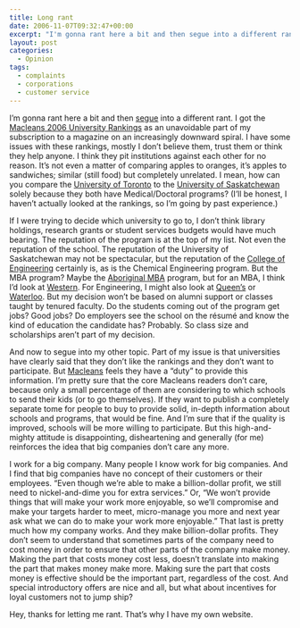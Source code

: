 ```yaml
---
title: Long rant
date: 2006-11-07T09:32:47+00:00
excerpt: "I'm gonna rant here a bit and then segue into a different rant. I got the Macleans 2006 University Rankings as an"
layout: post
categories:
  - Opinion
tags:
  - complaints
  - corporations
  - customer service
---
```

I&#8217;m gonna rant here a bit and then [segue](http://dictionary.reference.com/browse/segue) into a different rant. I got the [Macleans 2006 University Rankings](http://www.macleans.ca/universities/) as an unavoidable part of my subscription to a magazine on an increasingly downward spiral. I have some issues with these rankings, mostly I don&#8217;t believe them, trust them or think they help anyone. I think they pit institutions against each other for no reason. It&#8217;s not even a matter of comparing apples to oranges, it&#8217;s apples to sandwiches; similar (still food) but completely unrelated. I mean, how can you compare the [University of Toronto](http://www.utoronto.ca/) to the [University of Saskatchewan](http://www.usask.ca/) solely because they both have Medical/Doctoral programs? (I&#8217;ll be honest, I haven&#8217;t actually looked at the rankings, so I&#8217;m going by past experience.)

If I were trying to decide which university to go to, I don&#8217;t think library holdings, research grants or student services budgets would have much bearing. The reputation of the program is at the top of my list. Not even the reputation of the school. The reputation of the University of Saskatchewan may not be spectacular, but the reputation of the [College of Engineering](http://www.engr.usask.ca/) certainly is, as is the Chemical Engineering program. But the MBA program? Maybe the [Aboriginal MBA](http://edwards.usask.ca/programs/mba/Aboriginal%20Initiatives/index.html) program, but for an MBA, I think I&#8217;d look at [Western](http://www.uwo.ca/). For Engineering, I might also look at [Queen&#8217;s](http://www.queensu.ca/) or [Waterloo](http://www.uwaterloo.ca/). But my decision won&#8217;t be based on alumni support or classes taught by tenured faculty. Do the students coming out of the program get jobs? Good jobs? Do employers see the school on the résumé and know the kind of education the candidate has? Probably. So class size and scholarships aren&#8217;t part of my decision.

And now to segue into my other topic. Part of my issue is that universities have clearly said that they don&#8217;t like the rankings and they don&#8217;t want to participate. But [Macleans](http://www.macleans.ca/) feels they have a &#8220;duty&#8221; to provide this information. I&#8217;m pretty sure that the core Macleans readers don&#8217;t care, because only a small percentage of them are considering to which schools to send their kids (or to go themselves). If they want to publish a completely separate tome for people to buy to provide solid, in-depth information about schools and programs, that would be fine. And I&#8217;m sure that if the quality is improved, schools will be more willing to participate. But this high-and-mighty attitude is disappointing, disheartening and generally (for me) reinforces the idea that big companies don&#8217;t care any more.

I work for a big company. Many people I know work for big companies. And I find that big companies have no concept of their customers or their employees. &#8220;Even though we&#8217;re able to make a billion-dollar profit, we still need to nickel-and-dime you for extra services.&#8221; Or, &#8220;We won&#8217;t provide things that will make your work more enjoyable, so we&#8217;ll compromise and make your targets harder to meet, micro-manage you more and next year ask what we can do to make your work more enjoyable.&#8221; That last is pretty much how my company works. And they make billion-dollar profits. They don&#8217;t seem to understand that sometimes parts of the company need to cost money in order to ensure that other parts of the company make money. Making the part that costs money cost less, doesn&#8217;t translate into making the part that makes money make more. Making sure the part that costs money is effective should be the important part, regardless of the cost. And special introductory offers are nice and all, but what about incentives for loyal customers not to jump ship?

Hey, thanks for letting me rant. That&#8217;s why I have my own website.